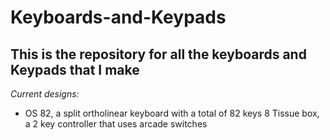 # Keyboards-and-Keypads
## This is the repository for all the keyboards and Keypads that I make
*Current designs:*
* OS 82, a split ortholinear keyboard with a total of 82 keys
8 Tissue box, a 2 key controller that uses arcade switches
